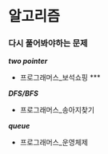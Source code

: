 # 알고리즘

### 다시 풀어봐야하는 문제

**_two pointer_**

- 프로그래머스\_보석쇼핑 \*\*\*

**_DFS/BFS_**

- 프로그래머스\_송아지찾기

**_queue_**

- 프로그래머스\_운영체제
